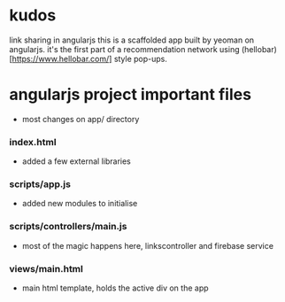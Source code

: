 kudos
=====
link sharing in angularjs
this is a scaffolded app built by yeoman on angularjs. it's the first part of a recommendation network using (hellobar)[https://www.hellobar.com/] style pop-ups.

# angularjs project important files
- most changes on app/ directory

### index.html
- added a few external libraries

### scripts/app.js
- added new modules to initialise

### scripts/controllers/main.js
- most of the magic happens here, linkscontroller and firebase service

### views/main.html
- main html template, holds the active div on the app
